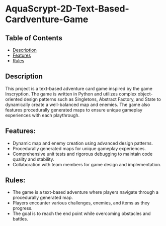 # AquaScrypt-2D-Text-Based-Cardventure-Game 
 ## Table of Contents
- [Description](#description)
- [Features](#features)
- [Rules](#rules)

## Description

This project is a text-based adventure card game inspired by the game Inscryption. The game is written in Python and utilizes complex object-oriented design patterns such as Singletons, Abstract Factory, and State to dynamically create a well-balanced map and enemies. The game also features procedurally generated maps to ensure unique gameplay experiences with each playthrough.

## Features:

- Dynamic map and enemy creation using advanced design patterns.
- Procedurally generated maps for unique gameplay experiences.
- Comprehensive unit tests and rigorous debugging to maintain code quality and stability.
- Collaboration with team members for game design and implementation.

## Rules:
- The game is a text-based adventure where players navigate through a procedurally generated map.
- Players encounter various challenges, enemies, and items as they progress.
- The goal is to reach the end point while overcoming obstacles and battles.
